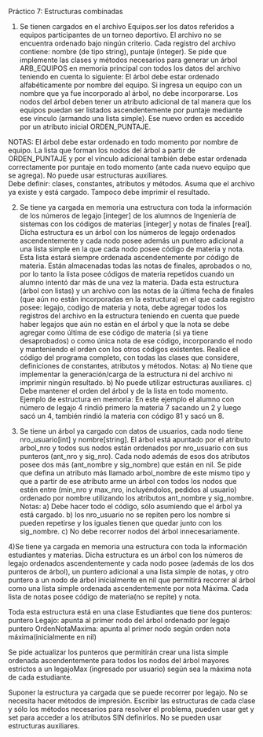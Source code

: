 Práctico 7: Estructuras combinadas


1) Se tienen cargados en el archivo Equipos.ser los datos referidos a equipos participantes de un torneo deportivo. El archivo no se encuentra ordenado bajo ningún criterio. Cada registro del archivo contiene: nombre (de tipo string), puntaje (integer).
Se pide que implemente las clases y métodos necesarios para generar un árbol ARB_EQUIPOS en memoria principal con todos los datos del archivo teniendo en cuenta lo siguiente:
El árbol debe estar ordenado alfabéticamente por nombre del equipo.
Si ingresa un equipo con un nombre que ya fue incorporado al árbol, no debe incorporarse.
Los nodos del árbol deben tener un atributo adicional de tal manera que los equipos puedan ser listados ascendentemente por puntaje mediante ese vínculo (armando una lista simple). Ese nuevo orden es accedido por un atributo inicial ORDEN_PUNTAJE.

NOTAS: 
El árbol debe estar ordenado en todo momento por nombre de equipo.
La lista que forman los nodos del árbol a partir de ORDEN_PUNTAJE y por el vínculo adicional también debe estar ordenada correctamente por puntaje en todo momento (ante cada nuevo equipo  que se agrega). 
No puede usar estructuras auxiliares.  
Debe definir: clases, constantes, atributos y métodos.
Asuma que el archivo ya existe y está cargado.
Tampoco debe imprimir el resultado.


2) Se tiene ya cargada en memoria una estructura con toda la información de los números de legajo [integer] de los alumnos de Ingeniería de sistemas con los códigos de materias [integer] y notas de finales [real]. Dicha estructura es un árbol con los números de legajo ordenados ascendentemente y cada nodo posee además un puntero adicional a una lista simple en la que cada nodo posee código de materia y nota. Esta lista estará siempre ordenada ascendentemente por código de materia. Están almacenadas todas las notas de finales, aprobados o no, por lo tanto la lista posee códigos de materia repetidos cuando un alumno intentó dar más de una vez la materia.
Dada esta estructura (árbol con listas) y un archivo con las notas de la última fecha de finales (que aún no están incorporadas en la estructura) en el que cada registro posee: legajo, codigo de materia y nota, debe agregar todos los registros del archivo en la estructura teniendo en cuenta que puede haber legajos que aún no están en el árbol y que la nota se debe agregar como última de ese código de materia (si ya tiene desaprobados) o como única nota de ese código, incorporando el nodo y manteniendo el orden con los otros códigos existentes.
Realice el código del programa completo, con todas las clases que considere, definiciones de constantes, atributos y métodos.
Notas: a) No tiene que implementar la generación/carga de la estructura ni del archivo ni imprimir ningún resultado. b) No puede utilizar estructuras auxiliares. c) Debe mantener el orden del árbol y de la lista en todo momento.
Ejemplo de estructura en memoria: En este ejemplo el alumno con número de legajo 4 rindió primero la materia 7 sacando un 2 y luego sacó un 4, también rindió la materia con código 81 y sacó un 8.



3) Se tiene un árbol ya cargado con datos de usuarios, cada nodo tiene nro_usuario[int] y nombre[string]. El árbol está apuntado por el atributo arbol_nro y todos sus nodos están ordenados por nro_usuario con sus punteros (ant_nro y sig_nro). Cada nodo además de esos dos atributos posee dos más (ant_nombre y sig_nombre) que están en nil. Se pide que defina un atributo más llamado arbol_nombre de este mismo tipo y que a partir de ese atributo arme un árbol con todos los nodos que estén entre (min_nro y max_nro, incluyéndolos, pedidos al usuario) ordenado por nombre utilizando los atributos ant_nombre y sig_nombre.
Notas: 
a) Debe hacer todo el código, sólo asumiendo que el árbol ya está cargado.
b) los nro_usuario no se repiten pero los nombre si pueden repetirse y los iguales tienen que quedar junto con los sig_nombre.
c) No debe recorrer nodos del árbol innecesariamente.

4)Se tiene ya cargada en memoria una estructura con toda la información estudiantes y materias.  Dicha estructura es un árbol con los números de legajo ordenados ascendentemente y cada nodo posee (además de los dos punteros de árbol), un puntero adicional a una lista simple de notas, y otro puntero  a un nodo de árbol inicialmente en nil que permitirá recorrer al árbol como una lista simple ordenada ascendentemente por nota Máxima. Cada lista de notas posee código de materia(no se repite)  y nota.

Toda esta estructura está en una clase Estudiantes que tiene dos punteros:
puntero Legajo:  apunta al primer nodo del árbol ordenado por legajo
puntero OrdenNotaMaxima: apunta al primer nodo según orden nota máxima(inicialmente en nil)

Se pide actualizar los punteros que permitirán crear una lista simple ordenada ascendentemente para todos los  nodos del árbol mayores estrictos a un legajoMax (ingresado por usuario)  según sea la máxima nota de cada estudiante.

Suponer la estructura ya cargada que se puede recorrer por legajo. No se necesita hacer métodos de impresión. Escribir las estructuras de cada clase y sólo los métodos necesarios para resolver el problema, pueden usar get y set para acceder a los atributos SIN definirlos. No se pueden usar estructuras auxiliares.
